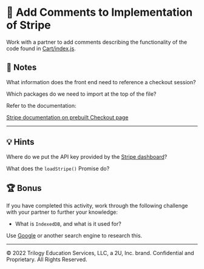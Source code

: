 # 📐 Add Comments to Implementation of Stripe

Work with a partner to add comments describing the functionality of the code found in [Cart/index.js](Unsolved/client/src/components/Cart/index.js).

## 📝 Notes

What information does the front end need to reference a checkout session?

Which packages do we need to import at the top of the file?

Refer to the documentation:

[Stripe documentation on prebuilt Checkout page](https://stripe.com/docs/checkout/integration-builder)

---

## 💡 Hints

Where do we put the API key provided by the [Stripe dashboard](https://dashboard.stripe.com/)?

What does the `loadStripe()` Promise do?

## 🏆 Bonus

If you have completed this activity, work through the following challenge with your partner to further your knowledge:

* What is `IndexedDB`, and what is it used for?

Use [Google](https://www.google.com) or another search engine to research this.

---
© 2022 Trilogy Education Services, LLC, a 2U, Inc. brand. Confidential and Proprietary. All Rights Reserved.
